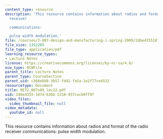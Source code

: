```yaml
---
content_type: resource
description: 'This resource contains information about radios and format of the radio
  receiver

  communications:

  pulse width modulation.'
file: /courses/2-007-design-and-manufacturing-i-spring-2009/2dbe43551874626b2310937cacb0ff9f_MIT2_007s09_lec22.pdf
file_size: 1352205
file_type: application/pdf
learning_resource_types:
- Lecture Notes
license: https://creativecommons.org/licenses/by-nc-sa/4.0/
ocw_type: OCWFile
parent_title: Lecture Notes
parent_type: CourseSection
parent_uid: c366ebb8-3b57-fd42-fa5a-1e2f77ce4532
resourcetype: Document
title: MIT2_007s09_lec22.pdf
uid: 2dbe4355-1874-626b-2310-937cacb0ff9f
video_files:
  video_thumbnail_file: null
video_metadata:
  youtube_id: null
---
```

This resource contains information about radios and format of the radio receiver
communications:
pulse width modulation.